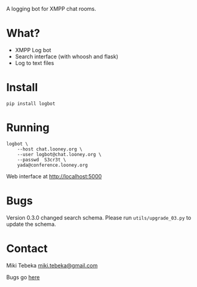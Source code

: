 A logging bot for XMPP chat rooms.

# What?
* XMPP Log bot
* Search interface (with whoosh and flask)
* Log to text files

# Install

    pip install logbot

# Running

    logbot \
        --host chat.looney.org \
        --user logbot@chat.looney.org \
        --passwd  S3cr3t \
        yada@conference.looney.org

Web interface at [http://localhost:5000](http://localhost:5000)

# Bugs

Version 0.3.0 changed search schema. Please run `utils/upgrade_03.py` to update
the schema.

# Contact
Miki Tebeka <miki.tebeka@gmail.com>

Bugs go [here](https://bitbucket.org/tebeka/logbot/issues)

<!---
vim: spell
-->
